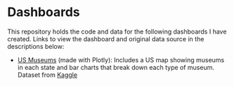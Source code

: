 # Dashboards
This repository holds the code and data for the following dashboards I have created. Links to view the dashboard and original data source in the descriptions below:
- [US Museums](https://sc-museum-app.herokuapp.com/) (made with Plotly): Includes a US map showing museums in each state and bar charts that break down each type of museum. Dataset from [Kaggle](https://www.kaggle.com/imls/museum-directory)
